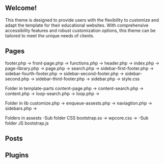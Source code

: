 <h2>Welcome!</h2> 
This theme is designed to provide users with the flexibility to customize and adapt the template for their educational websites. With comprehensive accessibility features and robust customization options, this theme can be tailored to meet the unique needs of clients.

<h2>Pages</h2>
 footer.php  ->
 front-page.php  ->
 functions.php  ->
 header.php  ->
 index.php  ->
 page-library.php  ->
 page.php  ->
 search.php  ->
 sidebar-first-footer.php  ->
 sidebar-fourth-footer.php  ->
 sidebar-second-footer.php  ->
 sidebar-second.php  ->
 sidebar-third-footer.php  ->
 sidebar.php  ->
 style.css

 Folder in template-parts
 content-page.php  ->
 content-search.php  ->
 content.php  ->
 loop-search.php  ->
 loop.php  ->

 Folder in lib
 customize.php  ->
 enqueue-assests.php ->
 naviagtion.php  ->
 sidebars.php  ->

 Folders in assests
 -Sub folder CSS
 bootstrap.ss  ->
 wpcore.css  ->
 -Sub folder JS
 bootstrap.js

<h2>Posts</h2>

<h2>Plugins</h2>
